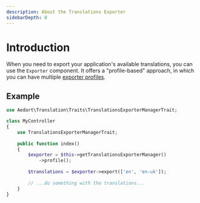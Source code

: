 ```yaml
---
description: About the Translations Exporter
sidebarDepth: 0
---
```


# Introduction

When you need to export your application's available translations, you can use the `Exporter` component.
It offers a "profile-based" approach, in which you can have multiple [exporter profiles](./setup.md#configuration). 

## Example

```php
use Aedart\Translation\Traits\TranslationsExporterManagerTrait;

class MyController
{
    use TranslationsExporterManagerTrait;
    
    public function index()
    {
        $exporter = $this->getTranslationsExporterManager()
            ->profile();
            
        $translations = $exporter->export(['en', 'en-uk']);
        
        // ...do something with the translations... 
    }
}
```